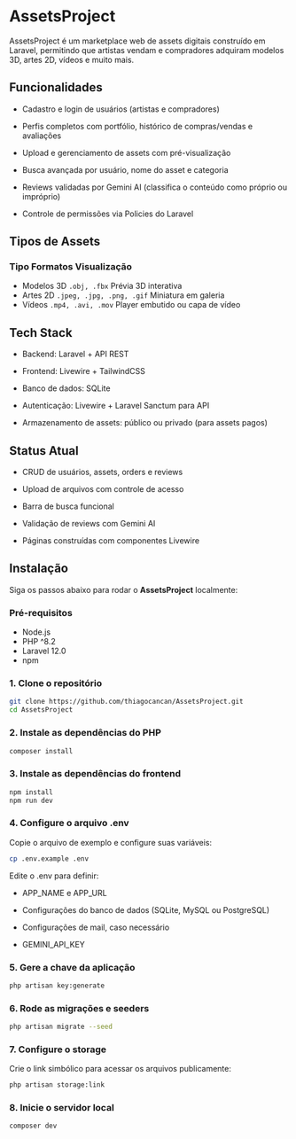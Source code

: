# AssetsProject

AssetsProject é um marketplace web de assets digitais construído em Laravel, permitindo que artistas vendam e compradores adquiram modelos 3D, artes 2D, vídeos e muito mais.

## Funcionalidades

- Cadastro e login de usuários (artistas e compradores)

- Perfis completos com portfólio, histórico de compras/vendas e avaliações

- Upload e gerenciamento de assets com pré-visualização

- Busca avançada por usuário, nome do asset e categoria

- Reviews validadas por Gemini AI (classifica o conteúdo como próprio ou impróprio)

- Controle de permissões via Policies do Laravel

## Tipos de Assets
### Tipo	Formatos	Visualização
- Modelos 3D `.obj, .fbx`	Prévia 3D interativa
- Artes 2D	`.jpeg, .jpg, .png, .gif`	Miniatura em galeria
- Vídeos	`.mp4, .avi, .mov`	Player embutido ou capa de vídeo

## Tech Stack

- Backend: Laravel + API REST

- Frontend: Livewire + TailwindCSS

- Banco de dados: SQLite

- Autenticação: Livewire + Laravel Sanctum para API

- Armazenamento de assets: público ou privado (para assets pagos)

## Status Atual

- CRUD de usuários, assets, orders e reviews

- Upload de arquivos com controle de acesso

- Barra de busca funcional

- Validação de reviews com Gemini AI

- Páginas construídas com componentes Livewire

## Instalação

Siga os passos abaixo para rodar o **AssetsProject** localmente:

### Pré-requisitos

- Node.js
- PHP ^8.2
- Laravel 12.0
- npm 

### 1. Clone o repositório

```bash
git clone https://github.com/thiagocancan/AssetsProject.git
cd AssetsProject
```

### 2. Instale as dependências do PHP

```bash
composer install
```

### 3. Instale as dependências do frontend

```bash
npm install
npm run dev
```

### 4. Configure o arquivo .env

Copie o arquivo de exemplo e configure suas variáveis:

```bash
cp .env.example .env
```

Edite o .env para definir:

- APP_NAME e APP_URL

- Configurações do banco de dados (SQLite, MySQL ou PostgreSQL)

- Configurações de mail, caso necessário

- GEMINI_API_KEY

### 5. Gere a chave da aplicação

```bash
php artisan key:generate
```

### 6. Rode as migrações e seeders

```bash
php artisan migrate --seed
```

### 7. Configure o storage

Crie o link simbólico para acessar os arquivos publicamente:

```bash
php artisan storage:link
```

### 8. Inicie o servidor local

```bash
composer dev
```
